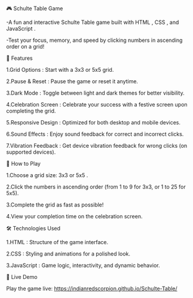 🎮 Schulte Table Game

-A fun and interactive Schulte Table game built with HTML , CSS , and JavaScript .

-Test your focus, memory, and speed by clicking numbers in ascending order on a grid!


🌟 Features

1.Grid Options : Start with a 3x3 or 5x5 grid.

2.Pause & Reset : Pause the game or reset it anytime.

3.Dark Mode : Toggle between light and dark themes for better visibility.

4.Celebration Screen : Celebrate your success with a festive screen upon completing the grid.

5.Responsive Design : Optimized for both desktop and mobile devices.

6.Sound Effects : Enjoy sound feedback for correct and incorrect clicks.

7.Vibration Feedback : Get device vibration feedback for wrong clicks (on supported devices).


🎯 How to Play

1.Choose a grid size: 3x3 or 5x5 .

2.Click the numbers in ascending order (from 1 to 9 for 3x3, or 1 to 25 for 5x5).

3.Complete the grid as fast as possible!

4.View your completion time on the celebration screen.


🛠️ Technologies Used

1.HTML : Structure of the game interface.

2.CSS : Styling and animations for a polished look.

3.JavaScript : Game logic, interactivity, and dynamic behavior.


🚀 Live Demo

Play the game live: https://indianredscorpion.github.io/Schulte-Table/
  
